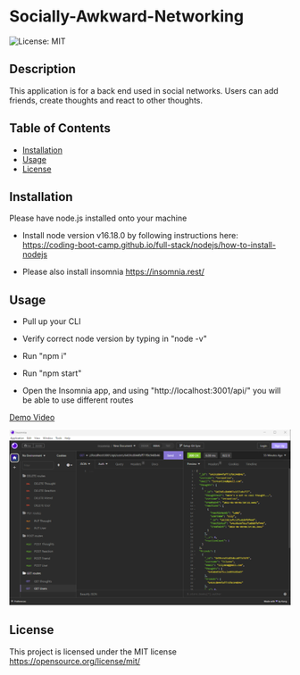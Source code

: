 # Socially-Awkward-Networking


![License: MIT](https://img.shields.io/badge/license-MIT-orange)

## Description

This application is for a back end used in social networks. Users can add friends, create thoughts and react to other thoughts. 

## Table of Contents

- [Installation](#installation)
- [Usage](#usage)
- [License](#license)


## Installation

Please have node.js installed onto your machine
- Install node version v16.18.0 by following instructions here: https://coding-boot-camp.github.io/full-stack/nodejs/how-to-install-nodejs

- Please also install insomnia https://insomnia.rest/ 


## Usage
- Pull up your CLI

- Verify correct node version by typing in "node -v"

- Run "npm i"

- Run "npm start"

- Open the Insomnia app, and using "http://localhost:3001/api/" you will be able to use different routes

<a href = 'https://drive.google.com/file/d/12MAjWRw-n283j286_88IryKbNCWs20WI/view'> Demo Video </a>

![](./assets/Screenshot%202023-05-11%20220642.png)


## License

This project is licensed under the MIT license
https://opensource.org/license/mit/



